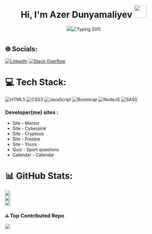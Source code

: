 
<h1 align="center">Hi, I'm Azer Dunyamaliyev <img src = "https://raw.githubusercontent.com/TheDudeThatCode/TheDudeThatCode/master/Assets/Developer.gif" style = "width: 40px; display: inline-block;" data-target = "animated-image.originalImage"></img></h1>
<p align="center">
  <a><img src="https://readme-typing-svg.herokuapp.com?lines=Welcome+Azer+Dunyamaliyev+Channel;Front+end+developer;></a>
</p>

<a align = "center">![Typing SVG](https://readme-typing-svg.herokuapp.com?color=FA4721&lines=Welcome+Azer+Dunyamaliyev+Channel;+Front+end+developer)</a>





<p align="left"> <a href="https://twitter.com/" target="blank"><img src="https://img.shields.io/twitter/follow/?logo=twitter&style=for-the-badge" alt=""/></a> </p>


## 🌐 Socials:
[![LinkedIn](https://img.shields.io/badge/LinkedIn-%230077B5.svg?logo=linkedin&logoColor=white)](https://www.linkedin.com/in/azer-dunyamaliyev-35ba5b286/) [![Stack Overflow](https://img.shields.io/badge/-Stackoverflow-FE7A16?logo=stack-overflow&logoColor=white)](https://stackoverflow.com/users/23519683) 

# 💻 Tech Stack:
![HTML5](https://img.shields.io/badge/html5-%23E34F26.svg?style=for-the-badge&logo=html5&logoColor=white) ![CSS3](https://img.shields.io/badge/css3-%231572B6.svg?style=for-the-badge&logo=css3&logoColor=white) ![JavaScript](https://img.shields.io/badge/javascript-%23323330.svg?style=for-the-badge&logo=javascript&logoColor=%23F7DF1E) ![Bootstrap](https://img.shields.io/badge/bootstrap-%238511FA.svg?style=for-the-badge&logo=bootstrap&logoColor=white) ![NodeJS](https://img.shields.io/badge/node.js-6DA55F?style=for-the-badge&logo=node.js&logoColor=white) ![SASS](https://img.shields.io/badge/SASS-hotpink.svg?style=for-the-badge&logo=SASS&logoColor=white)

<h3>Developer(me) sites :</h3>
<ul>
  <li><a href = "https://azer-dunyamaliyev.github.io/mentor/" style = "text-decoration: none;">Site</a> - Mentor</li>
  <li><a href = "https://azer-dunyamaliyev.github.io/Cyberpink/" style = "text-decoration: none;">Site</a> - Cyberpink</li>
  <li><a href = "https://azer-dunyamaliyev.github.io/Cryptous/" style = "text-decoration: none;">Site</a> - Cryptous</li>
  <li><a href = "https://azer-dunyamaliyev.github.io/Freebie/" style = "text-decoration: none;">Site</a> - Freebie</li>
  <li><a href = "https://azer-dunyamaliyev.github.io/yours/" style = "text-decoration: none;">Site</a> - Yours</li>
  <li><a href = "https://azer-dunyamaliyev.github.io/Quiz-API-/" style = "text-decoration: none;">Quiz</a> - Sport questions</li>
  <li><a href = "https://azer-dunyamaliyev.github.io/Calendar/" style = "text-decoration: none;">Calendar</a> - Calendar</li>
</ul>

# 📊 GitHub Stats:
![](https://github-readme-stats.vercel.app/api?username=Azer-Dunyamaliyev&theme=radical&hide_border=false&include_all_commits=false&count_private=false)<br/>
![](https://github-readme-streak-stats.herokuapp.com/?user=Azer-Dunyamaliyev&theme=radical&hide_border=false)<br/>
![](https://github-readme-stats.vercel.app/api/top-langs/?username=Azer-Dunyamaliyev&theme=radical&hide_border=false&include_all_commits=false&count_private=false&layout=compact)

### 🔝 Top Contributed Repo
![](https://github-contributor-stats.vercel.app/api?username=Azer-Dunyamaliyev&limit=5&theme=radical&combine_all_yearly_contributions=true)


  

<!-- Proudly created with GPRM ( https://gprm.itsvg.in ) -->

